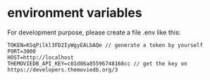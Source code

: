 # environment variables

For development purpose, please create a file .env like this:

```
TOKEN=KSqPilkl3FD2IyWgyEALbAQe // generate a token by yourself
PORT=3000
HOST=http://localhost
THEMOVIEDB_API_KEY=c01d86a85596748168cc // get the key on https://developers.themoviedb.org/3
```
